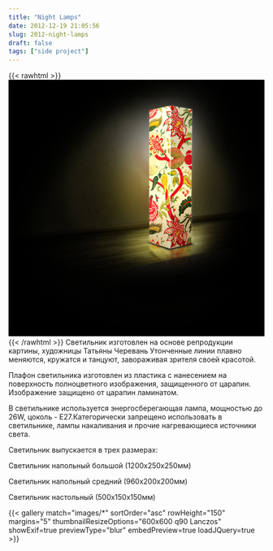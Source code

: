 ```yaml
---
title: "Night Lamps"
date: 2012-12-19 21:05:56
slug: 2012-night-lamps
draft: false
tags: ["side project"]
---
```

{{< rawhtml >}}
<picture class="hidden sm:block w-full sm:w-1/2">
    <source type="image/avif" srcset="night-lamp.avif">
    <source type="image/webp" srcset="night-lamp.webp">
    <img class="float-left pr-5 pb-5" alt="Jewelry with Marianna Stepanenko" src="night-lamp.jpg">
</picture>
{{< /rawhtml >}}
Светильник изготовлен на основе репродукции картины, художницы Татьяны Черевань 
Утонченные линии плавно меняются, кружатся и танцуют, завораживая зрителя своей красотой.

Плафон светильника изготовлен из пластика с нанесением на поверхность полноцветного изображения, защищенного от царапин. Изображение защищено от царапин ламинатом.

В светильнике используется энергосберегающая лампа, мощностью до 26W, цоколь - Е27.Категорически запрещено использовать в светильнике, лампы накаливания и прочие нагревающиеся источники света.

Светильник выпускается в трех размерах:

Светильник напольный большой (1200х250х250мм)

Светильник напольный средний (960х200х200мм)

Светильник настольный (500х150х150мм)

{{< gallery match="images/*" sortOrder="asc" rowHeight="150" margins="5" thumbnailResizeOptions="600x600 q90 Lanczos" showExif=true previewType="blur" embedPreview=true loadJQuery=true >}}

